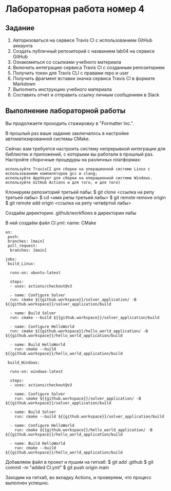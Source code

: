 # Лабораторная работа номер 4

##  Задание
1. Авторизоваться на сервисе Travis CI с использованием GitHub аккаунта
2. Создать публичный репозиторий с названием lab04 на сервисе GitHub
3. Ознакомиться со ссылками учебного материала
4. Включить интеграцию сервиса Travis CI с созданным репозиторием
5. Получить токен для Travis CLI с правами repo и user
6. Получить фрагмент вставки значка сервиса Travis CI в формате Markdown
7. Выполнить инструкцию учебного материала
8. Составить отчет и отправить ссылку личным сообщением в Slack

## Выполнение лабораторной работы
Вы продолжаете проходить стажировку в "Formatter Inc.".

В прошлый раз ваше задание заключалось в настройке автоматизированной системы CMake.

Сейчас вам требуется настроить систему непрерывной интеграции для библиотек и приложений, с которыми вы работали в прошлый раз. Настройте сборочные процедуры на различных платформах:

    используйте TravisCI для сборки на операционной системе Linux с использованием компиляторов gcc и clang;
    используйте AppVeyor для сборки на операционной системе Windows.
    используйте GitHub Actions и для того, и для того)

    
Клонируем репозиторий третьей лабы:
    $ git clone <ссылка на репу третьей лабы>
    $ cd <имя репы третьей лабы>
    $ git remote remove origin
    $ git remote add origin <ссылка на репу четвёртой лабы>

Создаём директорию .github/workflows в директории лабы

В ней создаём файл CI.yml:
name: CMake

    on:
     push:
     branches: [main]
     pull_request:
      branches: [main]

    jobs: 
     build_Linux:

      runs-on: ubuntu-latest

      steps:
      - uses: actions/checkout@v3

      - name: Configure Solver
      run: cmake ${{github.workspace}}/solver_application/ -B ${{github.workspace}}/solver_application/build

      - name: Build Solver
      run: cmake --build ${{github.workspace}}/solver_application/build

      - name: Configure HelloWorld
      run: cmake ${{github.workspace}}/hello_world_application/ -B ${{github.workspace}}/hello_world_application/build

      - name: Build HelloWorld
        run: cmake --build ${{github.workspace}}/hello_world_application/build

     build_Windows:

      runs-on: windows-latest

      steps:
      - uses: actions/checkout@v3

      - name: Configure Solver
        run: cmake ${{github.workspace}}/solver_application/ -B ${{github.workspace}}/solver_application/build

      - name: Build Solver
        run: cmake --build ${{github.workspace}}/solver_application/build

      - name: Configure HelloWorld
        run: cmake ${{github.workspace}}/hello_world_application/ -B ${{github.workspace}}/hello_world_application/build

      - name: Build HelloWorld
        run: cmake --build ${{github.workspace}}/hello_world_application/build
Добавляем файл в проект и пушим на гитхаб:
       $ git add .github
       $ git commit -m "added CI.yml"
       $ git push origin main

Заходим на гитхаб, во вкладку Actions, и проверяем, что процесс выполнен успешно.





